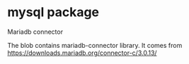 mysql package
============
Mariadb connector

The blob contains mariadb-connector library. It comes from https://downloads.mariadb.org/connector-c/3.0.13/
